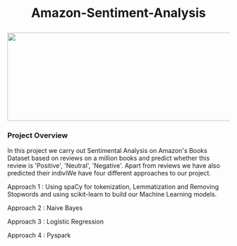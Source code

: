 # <p align = 'center'>Amazon-Sentiment-Analysis</p>

<p align = 'center'><img width="600" img height="200" src = https://github.com/siddh30/Amazon-Sentiment-Analysis/blob/master/logo.png </p>
  
### Project Overview
In this project we carry out Sentimental Analysis on Amazon's Books Dataset based on reviews on a million books and predict whether this review is 'Positive', 'Neutral', 'Negative'. Apart from reviews we have also predicted their indiviWe have four different approaches to our project.

Approach 1 : Using spaCy for tokenization, Lemmatization and Removing Stopwords and using scikit-learn to build our Machine Learning models.

Approach 2 : Naive Bayes

Approach 3 : Logistic Regression

Approach 4 : Pyspark

